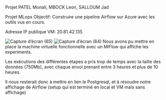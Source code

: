 Projet PATEL Monali, MBOCK Leon, SALLOUM Jad

Projet MLops
Objectif: Construire une pipeline Airflow sur Azure avec les outils vus en cours.

Adresse IP publique VM: 20.81.42.135

![Capture d’écran (65)](https://github.com/leon-93/MLOPS_exam_leon_jad_monali/assets/125046460/ea2e3d7c-3817-4687-a2d2-30381fae3721)
![Capture d’écran (64)](https://github.com/leon-93/MLOPS_exam_leon_jad_monali/assets/125046460/25b2ec0f-a6ba-42e0-9f67-84864b345749)
Nous avons pu mettre en place la machine virtuelle fonctionnelle avec un MlFlow qui affiche les experiments.

Les exécutions des différentes étapes a pris trop de temps avec la taille des données (750Mb), avec chaque envoi prenant entre 3 heures et plus de 10 heures.

Il nous resterait donc à mettre en lien le Postgresql, et à résoudre notre affichage de Airflow (setup qui est terminé en local et VM mais sans affichage)
